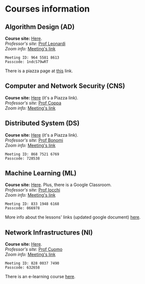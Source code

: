 # Courses information

## Algorithm Design (AD)
**Course site:** [Here](https://docs.google.com/document/d/1etU5_Gu3_bxWv8zLEblufs1Ar8hGls8mSlS1mjQe3D8/edit?usp=sharing). \
*Professor's site:* [Prof Leonardi](https://sites.google.com/a/uniroma1.it/stefanoleonardi-eng/) \
*Zoom info:* [Meeting's link](https://zoom.us/j/96455818613?pwd=MXpjdTR3eTJuKzk5Mk5PQzRGejhnQT09)

```
Meeting ID: 964 5581 8613
Passcode: 1ndcS79wRT
```
There is a piazza page at [this](piazza.com/uniroma1.it/fall2020/ad20202021) link.

## Computer and Network Security (CNS)
**Course site:** [Here](https://piazza.com/uniroma1.it/fall2020/cns/info) (it's a Piazza link). \
*Professor's site:* [Prof Coppa](https://ecoppa.github.io/) \
*Zoom info:* [Meeting's link](https://uniroma1.zoom.us/j/88630202541?pwd=eVgxT3pORGFTQjBvUXpxVGViTUd1QT09)

## Distributed System (DS)
**Course site:** [Here](https://piazza.com/uniroma1.it/fall2020/1044419/info) (it's a Piazza link). \
*Professor's site:* [Prof Bonomi](https://bonomi.diag.uniroma1.it/) \
*Zoom info:* [Meeting's link](https://uniroma1.zoom.us/j/86875216769?pwd=d2tzRkUrSE1ob1hlUjMwa0NsT1BlQT09)

```
Meeting ID: 868 7521 6769
Passcode: 728538
```
## Machine Learning (ML)
**Course site:** [Here](https://sites.google.com/diag.uniroma1.it/machine-learning). Plus, there is a Google Classroom. \
*Professor's site:* [Prof Iocchi](https://sites.google.com/a/dis.uniroma1.it/iocchi/home) \
*Zoom info:* [Meeting's link](https://uniroma1.zoom.us/j/83319486168?pwd=cUxmK1phRzhoWTIvellXdDhuSVV3UT09)

```
Meeting ID: 833 1948 6168
Passcode: 066978
```
More info about the lessons' links (updated google document) [here](https://docs.google.com/document/d/1etU5_Gu3_bxWv8zLEblufs1Ar8hGls8mSlS1mjQe3D8/edit?usp=sharing).

## Network Infrastructures (NI)
**Course site:** [Here](http://francescacuomo.site.uniroma1.it/didattica/network-infrastructures-20-21). \
*Professor's site:* [Prof Cuomo](http://francescacuomo.site.uniroma1.it/home) \
*Zoom info:* [Meeting's link](https://uniroma1.zoom.us/j/82800377490?pwd=ZTc2WG5vdGdrbDNoTVhIeDh0L2krdz09)

```
Meeting ID: 828 0037 7490
Passcode: 632658
```
There is an e-learning course [here](https://elearning.uniroma1.it/course/view.php?id=11878).

<!---
Template:
## Algorithm Design (AD)
**Course site:** [Here](). \
*Professor's site:* [Prof]() \
*Zoom info:* [Meeting's link]()

```
Meeting ID: 
Passcode: 
```
-->
